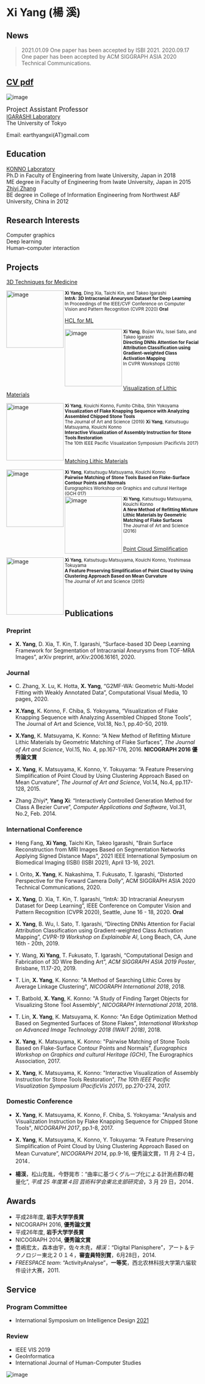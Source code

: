 # Xi Yang (楊 溪)

## News

> 2021.01.09 One paper has been accepted by ISBI 2021.
> 2020.09.17 One paper has been accepted by ACM SIGGRAPH ASIA 2020 Technical Communications.

## [CV pdf](pic/cv.pdf  " ")

![image](https://github.com/KeepThinkingYX/Xi-Yang/raw/master/XiYang.JPG)

<big>Project Assistant Professor</big>  
[IGARASHI Laboratory](http://www-ui.is.s.u-tokyo.ac.jp/)  
The University of Tokyo   

Email: earthyangxi(AT)gmail.com  

## Education

[KONNO Laboratory](http://gmhost.lk.cis.iwate-u.ac.jp/index.html)  
Ph.D in Faculty of Engineering from Iwate University, Japan in 2018  
ME degree in Faculty of Engineering from Iwate University, Japan in 2015  
[Zhiyi Zhang](http://cie.nwsuaf.edu.cn/szdw/js/2008118167/index.htm)  
BE degree in College of Information Engineering from Northwest A&F University, China in 2012  

## Research Interests

Computer graphics  
Deep learning  
Human–computer interaction  

## Projects

[3D Techniques for Medicine](https://github.com/intra3d2019/IntrA)

<img src="pic/paperfinal.jpg" alt="image" align="left" width="150"/>
<sub><b>Xi Yang</b>, Ding Xia, Taichi Kin, and Takeo Igarashi<br>
  <b>IntrA: 3D Intracranial Aneurysm Dataset for Deep Learning</b><br>
  In Proceedings of the IEEE/CVF Conference on Computer Vision and Pattern Recognition (CVPR 2020) <b>Oral</b></sub>  
<br>

[HCL for ML](https://htmlpreview.github.io/?https://github.com/KeepThinkingYX/Xi-Yang/blob/master/cvprw2019/pub.html)  

<img src="cvprw2019/image.png" alt="image" align="left" width="150"/>
<sub><b>Xi Yang</b>, Bojian Wu, Issei Sato, and Takeo Igarashi<br>
<b>Directing DNNs Attention for Facial Attribution Classification using Gradient-weighted Class Activation Mapping</b><br>
In CVPR Workshops (2019) </sub>
<br>
<br>
<br>

[Visualization of Lithic Materials]()  

<img src="pic/exp1.jpg" alt="image" align="left" width="150"/>
<sub><b>Xi Yang</b>, Kouichi Konno, Fumito Chiba, Shin Yokoyama<br>
  <b>Visualization of Flake Knapping Sequence with Analyzing Assembled Chipped Stone Tools</b><br>
  The Journal of Art and Science (2019) </sub>  
<sub><b>Xi Yang</b>, Katsutsugu Matsuyama, Kouichi Konno<br>
  <b>Interactive Visualization of Assembly Instruction for Stone Tools Restoration</b><br>
  The 10th IEEE Pacific Visualization Symposium (PacificVis 2017) </sub>
<br>
<br>

[Matching Lithic Materials]()  

<img src="pic/re0.jpg" alt="image" align="left" width="150"/>
<sub><b>Xi Yang</b>, Katsutsugu Matsuyama, Kouichi Konno<br>
  <b>Pairwise Matching of Stone Tools Based on Flake-Surface Contour Points and Normals</b><br>
  Eurographics Workshop on Graphics and cultural Heritage (GCH 017) </sub>  
<br>
<img src="pic/re1.jpg" alt="image" align="left" width="150"/>
<sub><b>Xi Yang</b>, Katsutsugu Matsuyama, Kouichi Konno<br>
  <b>A New Method of Refitting Mixture Lithic Materials by Geometric Matching of Flake Surfaces</b><br>
  The Journal of Art and Science (2016)</sub>
<br>
<br>

[Point Cloud Simplification]() 

<img src="pic/simplification.jpg" alt="image" align="left" width="150"/>
<sub><b>Xi Yang</b>, Katsutsugu Matsuyama, Kouichi Konno, Yoshimasa Tokuyama<br>
  <b>A Feature Preserving Simplification of Point Cloud by Using Clustering Approach Based on Mean Curvature</b><br>
  The Journal of Art and Science (2015)</sub>
<br>
<br>
<br>

## Publications

### Preprint
- **X. Yang**, D. Xia, T. Kin, T. Igarashi, “Surface-based 3D Deep Learning Framework for Segmentation of Intracranial Aneurysms from TOF-MRA Images”, arXiv preprint, arXiv:2006.16161, 2020.

### Journal

- C. Zhang, X. Lu, K. Hotta, **X. Yang**, “G2MF-WA: Geometric Multi-Model Fitting with Weakly Annotated Data”, Computational Visual Media, 10 pages, 2020.

- **X.Yang**, K. Konno, F. Chiba, S. Yokoyama, “Visualization of Flake Knapping Sequence with Analyzing Assembled Chipped Stone Tools”, The Journal of Art and Science, Vol.18, No.1, pp.40-50, 2019.

- **X.Yang**, K. Matsuyama, K. Konno: “A New Method of Refitting Mixture Lithic Materials by Geometric Matching of Flake Surfaces”, *The Journal of Art and Science*, Vol.15, No. 4, pp.167-176, 2016. **NICOGRAPH 2016 優秀論文賞**

- **X. Yang**, K. Matsuyama, K. Konno, Y. Tokuyama: “A Feature Preserving Simplification of Point Cloud by Using Clustering Approach Based on Mean Curvature”, *The Journal of Art and Science*, Vol.14, No.4, pp.117-128, 2015.

- Zhang Zhiyi\*, **Yang Xi**: “Interactively Controlled Generation Method for Class A Bezier Curve”, *Computer Applications and Software*, Vol.31, No.2, Feb. 2014.

### International Conference

- Heng Fang, **Xi Yang**, Taichi Kin, Takeo Igarashi, "Brain Surface Reconstruction from MRI Images Based on Segmentation Networks Applying Signed Distance Maps", 2021 IEEE International Symposium on Biomedical Imaging (ISBI) (ISBI 2021), April 13-16, 2021.

- I. Orito, **X. Yang**, K. Nakashima, T. Fukusato, T. Igarashi, “Distorted Perspective for the Forward Camera Dolly”, ACM SIGGRAPH ASIA 2020 Technical Communications, 2020.

- **X. Yang**, D. Xia, T. Kin, T. Igarashi, “IntrA: 3D Intracranial Aneurysm Dataset for Deep Learning”, IEEE Conference on Computer Vision and Pattern Recognition (CVPR 2020), Seattle, June 16 - 18, 2020. **Oral**

- **X. Yang**, B. Wu, I. Sato, T. Igarashi, “Directing DNNs Attention for Facial Attribution Classification using Gradient-weighted Class Activation Mapping”, *CVPR-19 Workshop on Explainable AI*, Long Beach, CA, June 16th - 20th, 2019.

- Y. Wang, **Xi Yang**, T. Fukusato, T. Igarashi, “Computational Design and Fabrication of 3D Wire Bending Art”, *ACM SIGGRAPH ASIA 2019 Poster*, Brisbane, 11.17-20, 2019.

- T. Lin, **X. Yang**, K. Konno: "A Method of Searching Lithic Cores by Average Linkage Clustering", *NICOGRAPH International 2018*, 2018.

- T. Batbold, **X. Yang**, K. Konno: "A Study of Finding Target Objects for Visualizing Stone Tool Assembly", *NICOGRAPH International 2018*, 2018.

- T. Lin, **X. Yang**, K. Matsuyama, K. Konno: "An Edge Optimization Method Based on Segmented Surfaces of Stone Flakes", *International Workshop on Advanced Image Technology 2018 (IWAIT 2018)*, 2018.

- **X. Yang**, K. Matsuyama, K. Konno: "Pairwise Matching of Stone Tools Based on Flake-Surface Contour Points and Normals", *Eurographics Workshop on Graphics and cultural Heritage (GCH)*, The Eurographics Association, 2017.

- **X. Yang**, K. Matsuyama, K. Konno: "Interactive Visualization of Assembly Instruction for Stone Tools Restoration", *The 10th IEEE Pacific Visualization Symposium (PacificVis 2017)*, pp.270-274, 2017.

### Domestic Conference

- **X. Yang**, K. Matsuyama, K. Konno, F. Chiba, S. Yokoyama: "Analysis and Visualization Instruction by Flake Knapping Sequence for Chipped Stone Tools", *NICOGRAPH 2017*, pp.1-8, 2017.

- **X. Yang**, K. Matsuyama, K. Konno, Y. Tokuyama: “A Feature Preserving Simplification of Point Cloud by Using Clustering Approach Based on Mean Curvature”, *NICOGRAPH 2014*, pp.9-16, 優秀論文賞，11 月 2-4 日，2014．

- **楊渓**，松山克胤，今野晃市：“曲率に基づくグループ化による計測点群の軽量化”, *平成 25 年度第４回 芸術科学会東北支部研究会*，3 月 29 日，2014．

## Awards

- 平成28年度, **岩手大学学長賞**
- NICOGRAPH 2016, **優秀論文賞**
- 平成26年度, **岩手大学学長賞**
- NICOGRAPH 2014, **優秀論文賞**
- 豊嶋宏太，森本由宇，佐々木尭，*楊渓*：“Digital Planisphere”，アート＆テクノロジー東北２０１４，**審査員特別賞**，6月28日，2014.
- *FREESPACE team*: “ActivityAnalyse”，**一等奖**，西北农林科技大学第六届软件设计大赛，2011.

## Service

### Program Committee

- International Symposium on Intelligence Design [2021](http://www.jaist.ac.jp/event/design2021/)

### Review

- IEEE VIS 2019
- GeoInformatica
- International Journal of Human-Computer Studies

![image](https://github.com/KeepThinkingYX/Xi-Yang/raw/master/1487158882.png)

